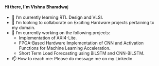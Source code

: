 #### Hi there, I'm Vishnu Bharadwaj 

- 🌱 I’m currently learning RTL Design and VLSI.
- 👯 I’m looking to collaborate on Exciting Hardware projects pertaining to my domain.
- 🔭 I’m currently working on the following projects:
  - Implementation of AXI4-Lite.
  - FPGA-Based Hardware Implementation of CNN and Activation Functions for Machine Learning Acceleration.
  - Short Term Load Forecasting using BiLSTM and CNN-BiLSTM.
- 📫 How to reach me: Please do message me on my Linkedin 
